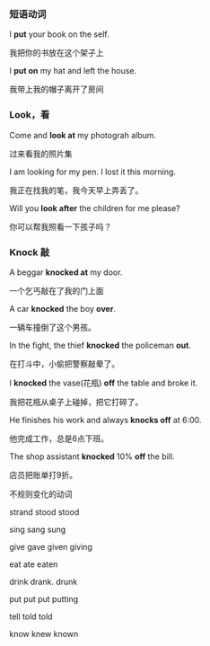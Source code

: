 ### 短语动词

I **put** your book on the self.

我把你的书放在这个架子上

I **put on** my hat and left the house.

我带上我的帽子离开了房间

### Look，看

Come and **look at** my photograh album.

过来看我的照片集

I am looking for my pen. I lost it this morning.

我正在找我的笔，我今天早上弄丢了。

Will you **look after** the children for me please?

你可以帮我照看一下孩子吗？

### Knock 敲

A beggar **knocked at** my door.

一个乞丐敲在了我的门上面

A car **knocked** the boy **over**.

一辆车撞倒了这个男孩。

In the fight, the thief **knocked** the policeman **out**.

在打斗中，小偷把警察敲晕了。

I **knocked** the vase(花瓶) **off** the table and broke it.

我把花瓶从桌子上碰掉，把它打碎了。

He finishes his work and always **knocks off** at 6:00.

他完成工作，总是6点下班。

The shop assistant **knocked** 10% **off** the bill.

店员把账单打9折。



不规则变化的动词

strand 		stood 			stood

sing			sang 			sung

give 			gave			given				giving

eat 			 ate			   eaten

drink			drank.  		 drunk

put   			put 			 put 				 putting

tell	 			told			 told

know 			knew			known

